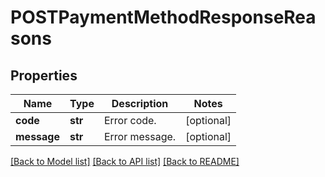 # POSTPaymentMethodResponseReasons

## Properties
Name | Type | Description | Notes
------------ | ------------- | ------------- | -------------
**code** | **str** | Error code.  | [optional] 
**message** | **str** | Error message.  | [optional] 

[[Back to Model list]](../README.md#documentation-for-models) [[Back to API list]](../README.md#documentation-for-api-endpoints) [[Back to README]](../README.md)


